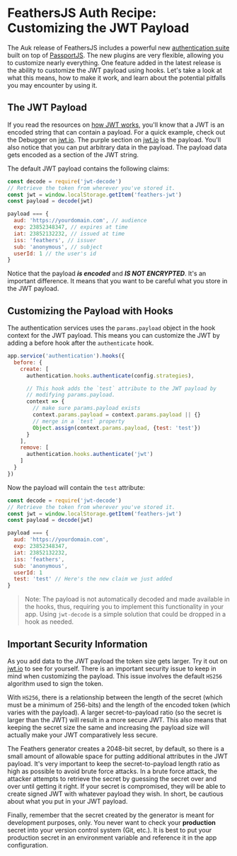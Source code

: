 # FeathersJS Auth Recipe: Customizing the JWT Payload

The Auk release of FeathersJS includes a powerful new [authentication suite](../../api/authentication/server.md) built on top of [PassportJS](http://www.passportjs.org/).  The new plugins are very flexible, allowing you to customize nearly everything.  One feature added in the latest release is the ability to customize the JWT payload using hooks.  Let's take a look at what this means, how to make it work, and learn about the potential pitfalls you may encounter by using it.

## The JWT Payload
If you read the resources on [how JWT works](./how-jwt-works.md), you'll know that a JWT is an encoded string that can contain a payload.  For a quick example, check out the Debugger on [jwt.io](https://jwt.io/).  The purple section on [jwt.io](https://jwt.io/) is the payload.  You'll also notice that you can put arbitrary data in the payload.  The payload data gets encoded as a section of the JWT string.

The default JWT payload contains the following claims:

```js
const decode = require('jwt-decode')
// Retrieve the token from wherever you've stored it.
const jwt = window.localStorage.getItem('feathers-jwt')
const payload = decode(jwt)

payload === {
  aud: 'https://yourdomain.com', // audience
  exp: 23852348347, // expires at time
  iat: 23852132232, // issued at time
  iss: 'feathers', // issuer
  sub: 'anonymous', // subject
  userId: 1 // the user's id
}
```

Notice that the payload ***is encoded*** and ***IS NOT ENCRYPTED***.  It's an important difference.  It means that you want to be careful what you store in the JWT payload.

## Customizing the Payload with Hooks
The authentication services uses the `params.payload` object in the hook context for the JWT payload.  This means you can customize the JWT by adding a before hook after the `authenticate` hook.

```js
app.service('authentication').hooks({
  before: {
    create: [
      authentication.hooks.authenticate(config.strategies),

      // This hook adds the `test` attribute to the JWT payload by
      // modifying params.payload.
      context => {
        // make sure params.payload exists
        context.params.payload = context.params.payload || {}
        // merge in a `test` property
        Object.assign(context.params.payload, {test: 'test'})
      }
    ],
    remove: [
      authentication.hooks.authenticate('jwt')
    ]
  }
})
```

Now the payload will contain the `test` attribute:

```js
const decode = require('jwt-decode')
// Retrieve the token from wherever you've stored it.
const jwt = window.localStorage.getItem('feathers-jwt')
const payload = decode(jwt)

payload === {
  aud: 'https://yourdomain.com',
  exp: 23852348347,
  iat: 23852132232,
  iss: 'feathers',
  sub: 'anonymous',
  userId: 1
  test: 'test' // Here's the new claim we just added
}
```
> Note: The payload is not automatically decoded and made available in the hooks, thus, requiring you to implement this functionality in your app. Using `jwt-decode` is a simple solution that could be dropped in a hook as needed.

## Important Security Information
As you add data to the JWT payload the token size gets larger.  Try it out on [jwt.io](https://jwt.io/) to see for yourself.   There is an important security issue to keep in mind when customizing the payload.  This issue involves the default `HS256` algorithm used to sign the token.

With `HS256`, there is a relationship between the length of the secret (which must be a minimum of 256-bits) and the length of the encoded token (which varies with the payload).  A larger secret-to-payload ratio (so the secret is larger than the JWT) will result in a more secure JWT.  This also means that keeping the secret size the same and increasing the payload size will actually make your JWT comparatively less secure.

The Feathers generator creates a 2048-bit secret, by default, so there is a small amount of allowable space for putting additional attributes in the JWT payload.  It's very important to keep the secret-to-payload length ratio as high as possible to avoid brute force attacks.  In a brute force attack, the attacker attempts to retrieve the secret by guessing the secret over and over until getting it right.  If your secret is compromised, they will be able to create signed JWT with whatever payload they wish.  In short, be cautious about what you put in your JWT payload.

Finally, remember that the secret created by the generator is meant for development purposes, only.  You never want to check your **production** secret into your version control system (Git, etc.).  It is best to put your production secret in an environment variable and reference it in the app configuration.
